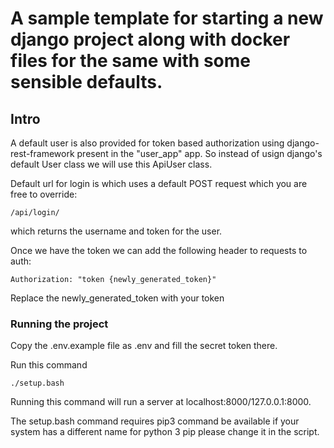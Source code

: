 # A sample template for starting a new django project along with docker files for the same with some sensible defaults.

## Intro
A default user is also provided for token based authorization using django-rest-framework present in the
   "user_app" app. So instead of usign django's default User class we will use this ApiUser class.


Default url for login is which uses a default POST request which you are free to override:

    /api/login/

which returns the username and token for the user.

Once we have the token we can add the following header to requests to auth:

    Authorization: "token {newly_generated_token}"

Replace the newly_generated_token with your token


### Running the project


Copy the .env.example file as .env and fill the secret token there.

Run this command

```
./setup.bash
```

Running this command will run a server at localhost:8000/127.0.0.1:8000.

The setup.bash command requires pip3 command be available if your system has a different name for python 3 pip please change it in the script.

